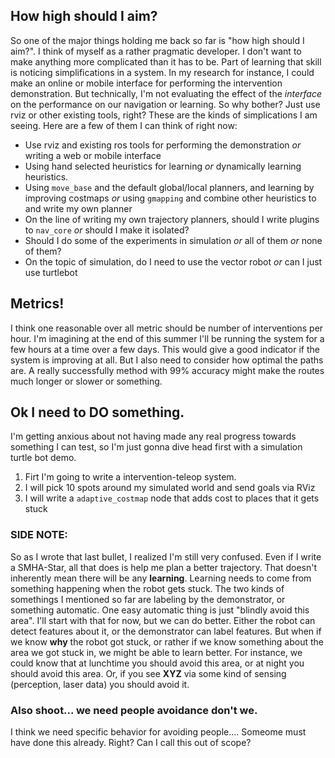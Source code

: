 ## How high should I aim?

So one of the major things holding me back so far is "how high should I aim?". I think of myself as a rather pragmatic developer. I don't want to make anything more complicated than it has to be. Part of learning that skill is noticing simplifications in a system. In my research for instance, I could make an online or mobile interface for performing the intervention demonstration. But technically, I'm not evaluating the effect of the *interface* on the performance on our navigation or learning. So why bother? Just use rviz or other existing tools, right? These are the kinds of simplications I am seeing. Here are a few of them I can think of right now:

 - Use rviz and existing ros tools for performing the demonstration *or* writing a web or mobile interface
 - Using hand selected heuristics for learning *or* dynamically learning heuristics.
 - Using `move_base` and the default global/local planners, and learning by improving costmaps *or* using `gmapping` and combine other heuristics to and write my own planner
 - On the line of writing my own trajectory planners, should I write plugins to `nav_core` *or* should I make it isolated?
 - Should I do some of the experiments in simulation *or* all of them *or* none of them?
 - On the topic of simulation, do I need to use the vector robot *or* can I just use turtlebot

## Metrics!

I think one reasonable over all metric should be number of interventions per hour. I'm imagining at the end of this summer I'll be running the system for a few hours at a time over a few days. This would give a good indicator if the system is improving at all. But I also need to consider how optimal the paths are. A really successfully method with 99% accuracy might make the routes much longer or slower or something.


## Ok I need to **DO** something.

I'm getting anxious about not having made any real progress towards something I can test, so I'm just gonna dive head first with a simulation turtle bot demo.

 1. Firt I'm going to write a intervention-teleop system.
 1. I will pick 10 spots around my simulated world and send goals via RViz
 1. I will write a `adaptive_costmap` node that adds cost to places that it gets stuck

### SIDE NOTE:

So as I wrote that last bullet, I realized I'm still very confused. Even if I write a SMHA-Star, all that does is help me plan a better trajectory. That doesn't inherently mean there will be any **learning**. Learning needs to come from something happening when the robot gets stuck. The two kinds of somethings I mentioned so far are labeling by the demonstrator, or something automatic. One easy automatic thing is just "blindly avoid this area". I'll start with that for now, but we can do better. Either the robot can detect features about it, or the demonstrator can label features. But when if we know **why** the robot got stuck, or rather if we know something about the area we got stuck in, we might be able to learn better. For instance, we could know that at lunchtime you should avoid this area, or at night you should avoid this area. Or, if you see **XYZ** via some kind of sensing (perception, laser data) you should avoid it.

### Also shoot... we need people avoidance don't we.

I think we need specific behavior for avoiding people....
Someome must have done this already. Right?
Can I call this out of scope?

